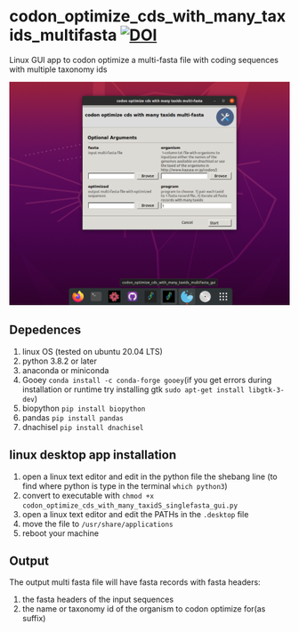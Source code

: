 # codon_optimize_cds_with_many_taxids_multifasta [![DOI](https://zenodo.org/badge/DOI/10.5281/zenodo.5897349.svg)](https://doi.org/10.5281/zenodo.5897349)
Linux GUI app to codon optimize a multi-fasta file with coding sequences with multiple taxonomy ids

![](img/program_gui.png)

## Depedences
1. linux OS (tested on ubuntu 20.04 LTS)
2. python 3.8.2 or later
3. anaconda or miniconda
4. Gooey `conda install -c conda-forge gooey`(if you get errors during installation or runtime try installing gtk `sudo apt-get install libgtk-3-dev`)
5. biopython `pip install biopython`
6. pandas `pip install pandas`
7. dnachisel `pip install dnachisel`

## linux desktop app installation
1. open a linux text editor and edit in the python file the shebang line (to find where python is type in the terminal `which python3`) 
2. convert to executable with `chmod +x codon_optimize_cds_with_many_taxidS_singlefasta_gui.py`
3. open a linux text editor and edit the PATHs in the `.desktop` file
4. move the file to `/usr/share/applications`
5. reboot your machine

## Output
The output multi fasta file will have fasta records with fasta headers:
1. the fasta headers of the input sequences
2. the name or taxonomy id of the organism to codon optimize for(as suffix)
